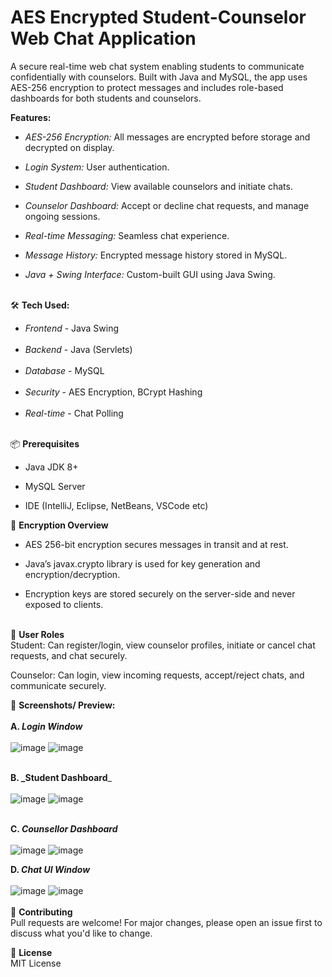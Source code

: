 # AES Encrypted Student-Counselor Web Chat Application

A secure real-time web chat system enabling students to communicate confidentially with counselors. Built with Java and MySQL, the app uses AES-256 encryption to protect messages and includes role-based dashboards for both students and counselors.

**Features:**<br>
- _AES-256 Encryption:_ All messages are encrypted before storage and decrypted on display.

- _Login System:_ User authentication.

- _Student Dashboard:_ View available counselors and initiate chats.

- _Counselor Dashboard:_ Accept or decline chat requests, and manage ongoing sessions.

- _Real-time Messaging:_ Seamless chat experience.

- _Message History:_ Encrypted message history stored in MySQL.

- _Java + Swing Interface:_ Custom-built GUI using Java Swing. <br><br>

🛠️ **Tech Used:** <br>
- _Frontend_ - Java Swing <br><br>
- _Backend_ - Java (Servlets) <br><br>
- _Database_ -	MySQL <br><br>
- _Security_ -	AES Encryption, BCrypt Hashing <br><br>
- _Real-time_ - Chat	Polling <br><br>

📦 **Prerequisites** <br>
- Java JDK 8+

- MySQL Server

- IDE (IntelliJ, Eclipse, NetBeans, VSCode etc)<br>

🔐 **Encryption Overview** <br>
* AES 256-bit encryption secures messages in transit and at rest.

* Java’s javax.crypto library is used for key generation and encryption/decryption.

* Encryption keys are stored securely on the server-side and never exposed to clients.<br><br>

👥 **User Roles** <br>
Student: Can register/login, view counselor profiles, initiate or cancel chat requests, and chat securely.

Counselor: Can login, view incoming requests, accept/reject chats, and communicate securely.

📸 **Screenshots/ Preview:**<br><br>
**A. _Login Window_** <br><br>
![image](https://github.com/user-attachments/assets/eae22996-dc32-4f2d-903e-683f8a8f7231)
![image](https://github.com/user-attachments/assets/6344ddc5-7e1c-46ad-b28c-5e98d7ee50c6) <br><br>

**B. _Student Dashboard**_ <br><br>
![image](https://github.com/user-attachments/assets/d76487f8-a4ad-42ad-9f0f-baaf69699751)
![image](https://github.com/user-attachments/assets/9835aeee-555d-4a74-a9c6-3fed23edbcaf) <br><br>

**C. _Counsellor Dashboard_** <br><br>
![image](https://github.com/user-attachments/assets/50060963-1c49-4a7e-b00f-8df129ffe4a9)
![image](https://github.com/user-attachments/assets/1c646727-134c-4f91-905a-0fcd0fc01259)

**D. _Chat UI Window_** <br><br>
![image](https://github.com/user-attachments/assets/8ba826d8-466e-4688-8a12-0b39411fa98e)
![image](https://github.com/user-attachments/assets/e8dd8fd8-9bed-4002-b82a-fa83cd80013d)
<br><br>
🤝 **Contributing** <br>
Pull requests are welcome! For major changes, please open an issue first to discuss what you'd like to change.

📜 **License** <br>
MIT License







